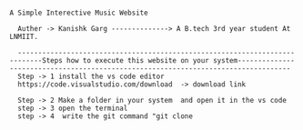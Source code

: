                                                                              A Simple Interective Music Website

      Auther -> Kanishk Garg --------------> A B.tech 3rd year student At LNMIIT. 

      ----------------------------------------------------------------------------Steps how to execute this website on your system-----------------------------------------------------------------------------------
      Step -> 1 install the vs code editor 
      https://code.visualstudio.com/download  -> download link

      Step -> 2 Make a folder in your system  and open it in the vs code 
      step -> 3 open the terminal  
      step -> 4  write the git command "git clone 

      
